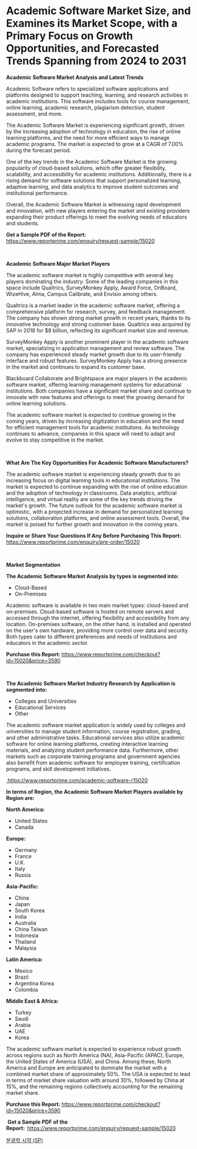 <p><h1>Academic Software Market Size, and Examines its Market Scope, with a Primary Focus on Growth Opportunities, and Forecasted Trends Spanning from 2024 to 2031</h1></p><p><strong>Academic Software Market Analysis and Latest Trends</strong></p>
<p><p>Academic Software refers to specialized software applications and platforms designed to support teaching, learning, and research activities in academic institutions. This software includes tools for course management, online learning, academic research, plagiarism detection, student assessment, and more.</p><p>The Academic Software Market is experiencing significant growth, driven by the increasing adoption of technology in education, the rise of online learning platforms, and the need for more efficient ways to manage academic programs. The market is expected to grow at a CAGR of 7.00% during the forecast period.</p><p>One of the key trends in the Academic Software Market is the growing popularity of cloud-based solutions, which offer greater flexibility, scalability, and accessibility for academic institutions. Additionally, there is a rising demand for software solutions that support personalized learning, adaptive learning, and data analytics to improve student outcomes and institutional performance.</p><p>Overall, the Academic Software Market is witnessing rapid development and innovation, with new players entering the market and existing providers expanding their product offerings to meet the evolving needs of educators and students.</p></p>
<p><strong>Get a Sample PDF of the Report:&nbsp;</strong> <a href="https://www.reportprime.com/enquiry/request-sample/15020">https://www.reportprime.com/enquiry/request-sample/15020</a></p>
<p>&nbsp;</p>
<p><strong>Academic Software Major Market Players</strong></p>
<p><p>The academic software market is highly competitive with several key players dominating the industry. Some of the leading companies in this space include Qualtrics, SurveyMonkey Apply, Award Force, OnBoard, WizeHive, Alma, Campus Calibrate, and Envisio among others.</p><p>Qualtrics is a market leader in the academic software market, offering a comprehensive platform for research, survey, and feedback management. The company has shown strong market growth in recent years, thanks to its innovative technology and strong customer base. Qualtrics was acquired by SAP in 2018 for $8 billion, reflecting its significant market size and revenue.</p><p>SurveyMonkey Apply is another prominent player in the academic software market, specializing in application management and review software. The company has experienced steady market growth due to its user-friendly interface and robust features. SurveyMonkey Apply has a strong presence in the market and continues to expand its customer base.</p><p>Blackboard Collaborate and Brightspace are major players in the academic software market, offering learning management systems for educational institutions. Both companies have a significant market share and continue to innovate with new features and offerings to meet the growing demand for online learning solutions.</p><p>The academic software market is expected to continue growing in the coming years, driven by increasing digitization in education and the need for efficient management tools for academic institutions. As technology continues to advance, companies in this space will need to adapt and evolve to stay competitive in the market.</p></p>
<p>&nbsp;</p>
<p><strong>What Are The Key Opportunities For Academic Software Manufacturers?</strong></p>
<p><p>The academic software market is experiencing steady growth due to an increasing focus on digital learning tools in educational institutions. The market is expected to continue expanding with the rise of online education and the adoption of technology in classrooms. Data analytics, artificial intelligence, and virtual reality are some of the key trends driving the market's growth. The future outlook for the academic software market is optimistic, with a projected increase in demand for personalized learning solutions, collaboration platforms, and online assessment tools. Overall, the market is poised for further growth and innovation in the coming years.</p></p>
<p><strong>Inquire or Share Your Questions If Any Before Purchasing This Report:</strong> <a href="https://www.reportprime.com/enquiry/pre-order/15020">https://www.reportprime.com/enquiry/pre-order/15020</a></p>
<p>&nbsp;</p>
<p><strong>Market Segmentation</strong></p>
<p><strong>The Academic Software Market Analysis by types is segmented into:</strong></p>
<p><ul><li>Cloud-Based</li><li>On-Premises</li></ul></p>
<p><p>Academic software is available in two main market types: cloud-based and on-premises. Cloud-based software is hosted on remote servers and accessed through the internet, offering flexibility and accessibility from any location. On-premises software, on the other hand, is installed and operated on the user's own hardware, providing more control over data and security. Both types cater to different preferences and needs of institutions and educators in the academic sector.</p></p>
<p><strong>Purchase this Report:&nbsp;</strong><a href="https://www.reportprime.com/checkout?id=15020&price=3590">https://www.reportprime.com/checkout?id=15020&price=3590</a></p>
<p>&nbsp;</p>
<p><strong>The Academic Software Market Industry Research by Application is segmented into:</strong></p>
<p><ul><li>Colleges and Universities</li><li>Educational Services</li><li>Other</li></ul></p>
<p><p>The academic software market application is widely used by colleges and universities to manage student information, course registration, grading, and other administrative tasks. Educational services also utilize academic software for online learning platforms, creating interactive learning materials, and analyzing student performance data. Furthermore, other markets such as corporate training programs and government agencies also benefit from academic software for employee training, certification programs, and skill development initiatives.</p></p>
<p><a href="https://www.reportprime.com/academic-software-r15020">&nbsp;https://www.reportprime.com/academic-software-r15020</a></p>
<p><strong>In terms of Region, the Academic Software Market Players available by Region are:</strong></p>
<p>
    <p> <strong> North America: </strong>
        <ul>
            <li>United States</li>
            <li>Canada</li>
        </ul>
        </p> 
    <p> <strong> Europe: </strong>
        <ul>
            <li>Germany</li>
            <li>France</li>
            <li>U.K.</li>
            <li>Italy</li>
            <li>Russia</li>
        </ul>
        </p> 
    <p> <strong> Asia-Pacific: </strong>
        <ul>
            <li>China</li>
            <li>Japan</li>
            <li>South Korea</li>
            <li>India</li>
            <li>Australia</li>
            <li>China Taiwan</li>
            <li>Indonesia</li>
            <li>Thailand</li>
            <li>Malaysia</li>
        </ul>
        </p> 
    <p> <strong> Latin America: </strong>
        <ul>
            <li>Mexico</li>
            <li>Brazil</li>
            <li>Argentina Korea</li>
            <li>Colombia</li>
        </ul>
        </p> 
    <p> <strong> Middle East & Africa: </strong>
        <ul>
            <li>Turkey</li>
            <li>Saudi</li>
            <li>Arabia</li>
            <li>UAE</li>
            <li>Korea</li>
        </ul>
    </p>
    </p>
<p><p>The academic software market is expected to experience robust growth across regions such as North America (NA), Asia-Pacific (APAC), Europe, the United States of America (USA), and China. Among these, North America and Europe are anticipated to dominate the market with a combined market share of approximately 50%. The USA is expected to lead in terms of market share valuation with around 30%, followed by China at 15%, and the remaining regions collectively accounting for the remaining market share.</p></p>
<p><strong>Purchase this Report: </strong><a href="https://www.reportprime.com/checkout?id=15020&price=3590">https://www.reportprime.com/checkout?id=15020&price=3590</a></p>
<p>&nbsp;<strong>Get a Sample PDF of the Report:&nbsp;&nbsp;</strong><a href="https://www.reportprime.com/enquiry/request-sample/15020">https://www.reportprime.com/enquiry/request-sample/15020</a></p>
<p><strong></strong></p>
<p><p><a href="https://github.com/rcabello548/Market-Research-Report-List-3/blob/main/9081135107970.md">분광학 시약 (SP)</a></p></p>